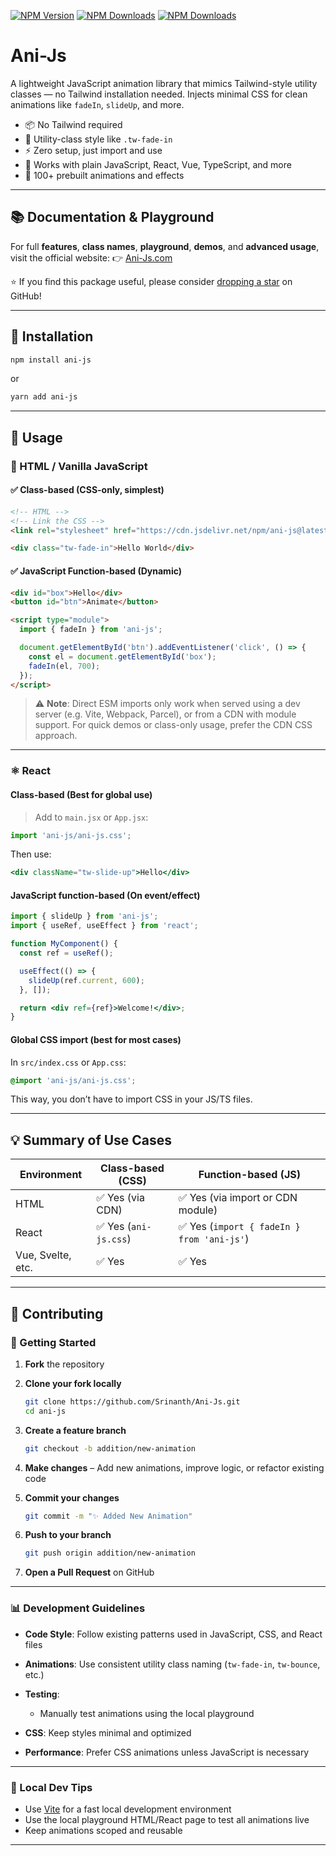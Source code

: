 [![NPM Version](https://img.shields.io/npm/v/ani-js?color=F3FC6F)](https://www.npmjs.com/package/ani-js)
[![NPM Downloads](https://img.shields.io/npm/dt/ani-js?color=F3FC6F)](https://www.npmjs.com/package/ani-js)
[![NPM Downloads](https://img.shields.io/npm/dw/ani-js?color=F3FC6F)](https://www.npmjs.com/package/ani-js)
# Ani-Js

A lightweight JavaScript animation library that mimics Tailwind-style utility classes — no Tailwind installation needed. Injects minimal CSS for clean animations like `fadeIn`, `slideUp`, and more.

* 📦 No Tailwind required
* 💨 Utility-class style like `.tw-fade-in`
* ⚡ Zero setup, just import and use
* 🧩 Works with plain JavaScript, React, Vue, TypeScript, and more
* 🎨 100+ prebuilt animations and effects

---

## 📚 Documentation & Playground

For full **features**, **class names**, **playground**, **demos**, and **advanced usage**, visit the official website:
👉 [Ani-Js.com](https://ani-js.vercel.app/)

⭐ If you find this package useful, please consider [dropping a star](https://github.com/Srinanth/ani-js) on GitHub!

---

## 🚀 Installation

```bash
npm install ani-js
```

or

```bash
yarn add ani-js
```

---

## 🔧 Usage

### 📜 HTML / Vanilla JavaScript

#### ✅ Class-based (CSS-only, simplest)

```html
<!-- HTML -->
<!-- Link the CSS -->
<link rel="stylesheet" href="https://cdn.jsdelivr.net/npm/ani-js@latest/ani-js.css">

<div class="tw-fade-in">Hello World</div>

```

#### ✅ JavaScript Function-based (Dynamic)

```html
<div id="box">Hello</div>
<button id="btn">Animate</button>

<script type="module">
  import { fadeIn } from 'ani-js';

  document.getElementById('btn').addEventListener('click', () => {
    const el = document.getElementById('box');
    fadeIn(el, 700);
  });
</script>
```

> ⚠️ **Note**: Direct ESM imports only work when served using a dev server (e.g. Vite, Webpack, Parcel), or from a CDN with module support.
> For quick demos or class-only usage, prefer the CDN CSS approach.

---

### ⚛️ React

#### Class-based (Best for global use)

> Add to `main.jsx` or `App.jsx`:

```js
import 'ani-js/ani-js.css';
```

Then use:

```jsx
<div className="tw-slide-up">Hello</div>
```

#### JavaScript function-based (On event/effect)

```jsx
import { slideUp } from 'ani-js';
import { useRef, useEffect } from 'react';

function MyComponent() {
  const ref = useRef();

  useEffect(() => {
    slideUp(ref.current, 600);
  }, []);

  return <div ref={ref}>Welcome!</div>;
}
```

#### Global CSS import (best for most cases)

In `src/index.css` or `App.css`:

```css
@import 'ani-js/ani-js.css';
```

This way, you don’t have to import CSS in your JS/TS files.

---

## 💡 Summary of Use Cases

| Environment       | Class-based (CSS)     | Function-based (JS)                        |
| ----------------- | --------------------- | ------------------------------------------ |
| HTML              | ✅ Yes (via CDN)      | ✅ Yes (via import or CDN module)          |
| React             | ✅ Yes (`ani-js.css`) | ✅ Yes (`import { fadeIn } from 'ani-js'`) |
| Vue, Svelte, etc. | ✅ Yes                | ✅ Yes                                     |

---

## 🤝 Contributing

### 🗽 Getting Started

1. **Fork** the repository
2. **Clone your fork locally**

   ```bash
   git clone https://github.com/Srinanth/Ani-Js.git
   cd ani-js
   ```
3. **Create a feature branch**

   ```bash
   git checkout -b addition/new-animation
   ```
4. **Make changes** – Add new animations, improve logic, or refactor existing code
5. **Commit your changes**

   ```bash
   git commit -m "✨ Added New Animation"
   ```
6. **Push to your branch**

   ```bash
   git push origin addition/new-animation
   ```
7. **Open a Pull Request** on GitHub

---

### 📊 Development Guidelines

* **Code Style**: Follow existing patterns used in JavaScript, CSS, and React files
* **Animations**: Use consistent utility class naming (`tw-fade-in`, `tw-bounce`, etc.)
* **Testing**:

  * Manually test animations using the local playground
* **CSS**: Keep styles minimal and optimized
* **Performance**: Prefer CSS animations unless JavaScript is necessary

---

### 🧪 Local Dev Tips

* Use [Vite](https://vitejs.dev) for a fast local development environment
* Use the local playground HTML/React page to test all animations live
* Keep animations scoped and reusable

---